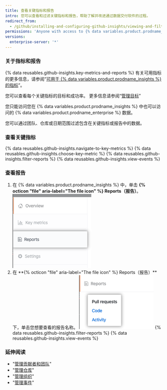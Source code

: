 ```yaml
---
title: 查看关键指标和报告
intro: 您可以查看和过滤关键指标和报告，帮助了解并改进通过数据交付软件的过程。
redirect_from:
  - /github/installing-and-configuring-github-insights/viewing-and-filtering-key-metrics-and-reports
permissions: 'Anyone with access to {% data variables.product.prodname_insights %} can view key metrics and reports.'
versions:
  enterprise-server: '*'
---
```


### 关于指标和报告

{% data reusables.github-insights.key-metrics-and-reports %} 有关可用指标的更多信息，请参阅“[可用于 {% data variables.product.prodname_insights %} 的指标](/insights/exploring-your-usage-of-github-enterprise/metrics-available-with-github-insights)”。

您可以查看每个关键指标的目标和成功率。 更多信息请参阅“[管理目标](/insights/installing-and-configuring-github-insights/managing-goals)”

您只能访问您在 {% data variables.product.prodname_insights %} 中也可以访问的 {% data variables.product.prodname_enterprise %} 数据。

您可以通过团队、仓库或日期范围过滤包含在关键指标或报告中的数据。

### 查看关键指标

{% data reusables.github-insights.navigate-to-key-metrics %}
{% data reusables.github-insights.choose-key-metric %}
{% data reusables.github-insights.filter-reports %}
{% data reusables.github-insights.view-events %}

### 查看报告

1. 在 {% data variables.product.prodname_insights %} 中，单击 **{% octicon "file" aria-label="The file icon" %} Reports（报告）**。 ![Reports（报告）选项卡](/assets/images/help/insights/reports-tab.png)
2. 在 **{% octicon "file" aria-label="The file icon" %} Reports（报告）**下，单击您想要查看的报告名称。 ![报告列表](/assets/images/help/insights/reports-list.png)
{% data reusables.github-insights.filter-reports %}
{% data reusables.github-insights.view-events %}

### 延伸阅读

- "[管理贡献者和团队](/insights/installing-and-configuring-github-insights/managing-contributors-and-teams)"
- "[管理仓库](/insights/installing-and-configuring-github-insights/managing-repositories)"
- "[管理组织](/insights/installing-and-configuring-github-insights/managing-organizations)"
- "[管理事件](/insights/installing-and-configuring-github-insights/managing-events)"
